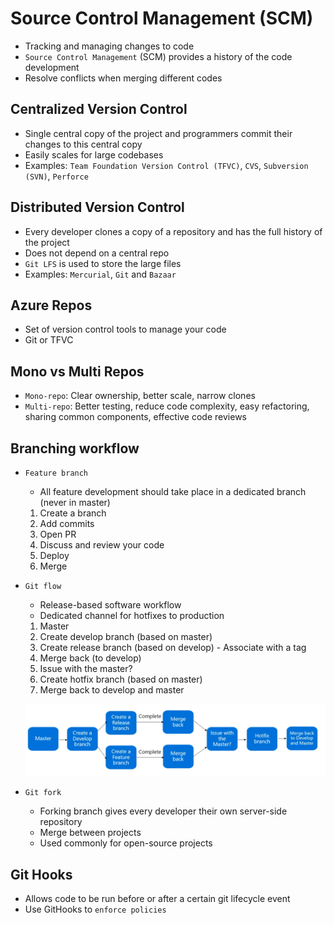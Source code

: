 # Source Control Management (SCM)

- Tracking and managing changes to code
- `Source Control Management` (SCM) provides a history of the code development
- Resolve conflicts when merging different codes

## Centralized Version Control

- Single central copy of the project and programmers commit their changes to this central copy
- Easily scales for large codebases
- Examples: `Team Foundation Version Control (TFVC)`, `CVS`, `Subversion (SVN)`, `Perforce`

## Distributed Version Control

- Every developer clones a copy of a repository and has the full history of the project
- Does not depend on a central repo
- `Git LFS` is used to store the large files
- Examples: `Mercurial`, `Git` and `Bazaar`

## Azure Repos

- Set of version control tools to manage your code
- Git or TFVC

## Mono vs Multi Repos

- `Mono-repo`: Clear ownership, better scale, narrow clones
- `Multi-repo`: Better testing, reduce code complexity, easy refactoring, sharing common components, effective code reviews

## Branching workflow

- `Feature branch`

  - All feature development should take place in a dedicated branch (never in master)

  1. Create a branch
  1. Add commits
  1. Open PR
  1. Discuss and review your code
  1. Deploy
  1. Merge

- `Git flow`

  - Release-based software workflow
  - Dedicated channel for hotfixes to production

  1. Master
  1. Create develop branch (based on master)
  1. Create release branch (based on develop) - Associate with a tag
  1. Merge back (to develop)
  1. Issue with the master?
  1. Create hotfix branch (based on master)
  1. Merge back to develop and master

  ![Git flow](./images/gitflow.png)

- `Git fork`

  - Forking branch gives every developer their own server-side repository
  - Merge between projects
  - Used commonly for open-source projects

## Git Hooks

- Allows code to be run before or after a certain git lifecycle event
- Use GitHooks to `enforce policies`
